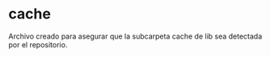 # cache
Archivo creado para asegurar que la subcarpeta cache de lib sea detectada por el repositorio.